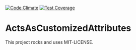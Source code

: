 [![Code Climate](https://codeclimate.com/github/kaspernj/acts_as_customized_attributes/badges/gpa.svg)](https://codeclimate.com/github/kaspernj/acts_as_customized_attributes)
[![Test Coverage](https://codeclimate.com/github/kaspernj/acts_as_customized_attributes/badges/coverage.svg)](https://codeclimate.com/github/kaspernj/acts_as_customized_attributes)

# ActsAsCustomizedAttributes

This project rocks and uses MIT-LICENSE.
